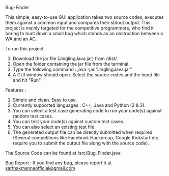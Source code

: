 Bug-Finder



This simple, easy-to-use GUI application takes two source codes, executes them against a common input and compares their stdout output.
This project is mainly targeted for the competitive programmers, who find it boring to hunt down a small bug which stands as an obstruction between a WA and an AC.


To run this project,
1. Download the jar file (JinglingJava.jar) from /dist/
2. Open the folder containing the jar file from the terminal.
3. Type the following command :
    java -jar "JinglingJava.jar"
4. A GUI window should open. Select the source codes and the input file and hit "Run".


Features :
1. Simple and clean. Easy to use.
2. Currently supported languages : C++, Java and Python (2 & 3).
3. You can select a test case generating code to run your code(s) against random test cases.
4. You can test your code(s) against custom test cases.
5. You can also select an existing test file.
6. The generated output file can be directly submitted when required. (Several competitions like Facebook Hackercup, Google Kickstart etc. require you to submit the output file along with the source code).


The Source Code can be found at /src/Bug_Finder.java


Bug Report :
If you find any bug, please report it at sarthakmannaofficial@gmail.com
